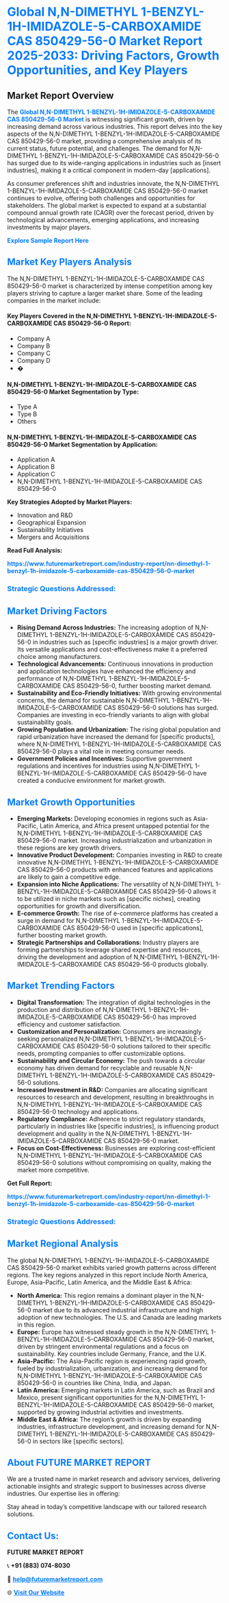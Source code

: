 <h1 style="color: #007BFF;">Global N,N-DIMETHYL 1-BENZYL-1H-IMIDAZOLE-5-CARBOXAMIDE CAS 850429-56-0 Market Report 2025-2033: Driving Factors, Growth Opportunities, and Key Players</h1>

<section id="overview">
<h2>Market Report Overview</h2>
<p>The <a href="https://www.futuremarketreport.com/industry-report/nn-dimethyl-1-benzyl-1h-imidazole-5-carboxamide-cas-850429-56-0-market" style="color: #007BFF; text-decoration: none;"><strong>Global N,N-DIMETHYL 1-BENZYL-1H-IMIDAZOLE-5-CARBOXAMIDE CAS 850429-56-0 Market</strong></a> is witnessing significant growth, driven by increasing demand across various industries. This report delves into the key aspects of the N,N-DIMETHYL 1-BENZYL-1H-IMIDAZOLE-5-CARBOXAMIDE CAS 850429-56-0 market, providing a comprehensive analysis of its current status, future potential, and challenges. The demand for N,N-DIMETHYL 1-BENZYL-1H-IMIDAZOLE-5-CARBOXAMIDE CAS 850429-56-0 has surged due to its wide-ranging applications in industries such as [insert industries], making it a critical component in modern-day [applications].</p>
<p>As consumer preferences shift and industries innovate, the N,N-DIMETHYL 1-BENZYL-1H-IMIDAZOLE-5-CARBOXAMIDE CAS 850429-56-0 market continues to evolve, offering both challenges and opportunities for stakeholders. The global market is expected to expand at a substantial compound annual growth rate (CAGR) over the forecast period, driven by technological advancements, emerging applications, and increasing investments by major players.</p>
</section>

<section id="overview">
<p><a href="https://www.futuremarketreport.com/request-sample/reportId=110996" style="color: #007BFF; text-decoration: none;"><strong>Explore Sample Report Here</strong></a></p>
</section>

<section id="key-players">
<h2 style="color: #007BFF;">Market Key Players Analysis</h2>
<p>The N,N-DIMETHYL 1-BENZYL-1H-IMIDAZOLE-5-CARBOXAMIDE CAS 850429-56-0 market is characterized by intense competition among key players striving to capture a larger market share. Some of the leading companies in the market include:</p>
<h4>Key Players Covered in the N,N-DIMETHYL 1-BENZYL-1H-IMIDAZOLE-5-CARBOXAMIDE CAS 850429-56-0 Report:</h4>
<ul><li>Company A</li><li>Company B</li><li>Company C</li><li>Company D</li><li>�</li></ul>
<h4>N,N-DIMETHYL 1-BENZYL-1H-IMIDAZOLE-5-CARBOXAMIDE CAS 850429-56-0 Market Segmentation by Type:</h4>
<ul><li>Type A</li><li>Type B</li><li>Others</li></ul>

<h4>N,N-DIMETHYL 1-BENZYL-1H-IMIDAZOLE-5-CARBOXAMIDE CAS 850429-56-0 Market Segmentation by Application:</h4>
<ul><li>Application A</li><li>Application B</li><li>Application C</li><li>N,N-DIMETHYL 1-BENZYL-1H-IMIDAZOLE-5-CARBOXAMIDE CAS 850429-56-0</li></ul>
<p><strong>Key Strategies Adopted by Market Players:</strong></p>
<ul>
<li>Innovation and R&D</li>
<li>Geographical Expansion</li>
<li>Sustainability Initiatives</li>
<li>Mergers and Acquisitions</li>
</ul>
</section>

<section>
<p><strong>Read Full Analysis: </strong></p><a href="https://www.futuremarketreport.com/industry-report/nn-dimethyl-1-benzyl-1h-imidazole-5-carboxamide-cas-850429-56-0-market" style="color: #007BFF; text-decoration: none;"><strong>https://www.futuremarketreport.com/industry-report/nn-dimethyl-1-benzyl-1h-imidazole-5-carboxamide-cas-850429-56-0-market</strong></a>
<h3 style="color: #007BFF;">Strategic Questions Addressed:</h3>
</section>

<section id="driving-factors">
<h2 style="color: #007BFF;">Market Driving Factors</h2>
<ul>
<li><strong>Rising Demand Across Industries:</strong> The increasing adoption of N,N-DIMETHYL 1-BENZYL-1H-IMIDAZOLE-5-CARBOXAMIDE CAS 850429-56-0 in industries such as [specific industries] is a major growth driver. Its versatile applications and cost-effectiveness make it a preferred choice among manufacturers.</li>
<li><strong>Technological Advancements:</strong> Continuous innovations in production and application technologies have enhanced the efficiency and performance of N,N-DIMETHYL 1-BENZYL-1H-IMIDAZOLE-5-CARBOXAMIDE CAS 850429-56-0, further boosting market demand.</li>
<li><strong>Sustainability and Eco-Friendly Initiatives:</strong> With growing environmental concerns, the demand for sustainable N,N-DIMETHYL 1-BENZYL-1H-IMIDAZOLE-5-CARBOXAMIDE CAS 850429-56-0 solutions has surged. Companies are investing in eco-friendly variants to align with global sustainability goals.</li>
<li><strong>Growing Population and Urbanization:</strong> The rising global population and rapid urbanization have increased the demand for [specific products], where N,N-DIMETHYL 1-BENZYL-1H-IMIDAZOLE-5-CARBOXAMIDE CAS 850429-56-0 plays a vital role in meeting consumer needs.</li>
<li><strong>Government Policies and Incentives:</strong> Supportive government regulations and incentives for industries using N,N-DIMETHYL 1-BENZYL-1H-IMIDAZOLE-5-CARBOXAMIDE CAS 850429-56-0 have created a conducive environment for market growth.</li>
</ul>
</section>

<section id="growth-opportunities">
<h2 style="color: #007BFF;">Market Growth Opportunities</h2>
<ul>
<li><strong>Emerging Markets:</strong> Developing economies in regions such as Asia-Pacific, Latin America, and Africa present untapped potential for the N,N-DIMETHYL 1-BENZYL-1H-IMIDAZOLE-5-CARBOXAMIDE CAS 850429-56-0 market. Increasing industrialization and urbanization in these regions are key growth drivers.</li>
<li><strong>Innovative Product Development:</strong> Companies investing in R&D to create innovative N,N-DIMETHYL 1-BENZYL-1H-IMIDAZOLE-5-CARBOXAMIDE CAS 850429-56-0 products with enhanced features and applications are likely to gain a competitive edge.</li>
<li><strong>Expansion into Niche Applications:</strong> The versatility of N,N-DIMETHYL 1-BENZYL-1H-IMIDAZOLE-5-CARBOXAMIDE CAS 850429-56-0 allows it to be utilized in niche markets such as [specific niches], creating opportunities for growth and diversification.</li>
<li><strong>E-commerce Growth:</strong> The rise of e-commerce platforms has created a surge in demand for N,N-DIMETHYL 1-BENZYL-1H-IMIDAZOLE-5-CARBOXAMIDE CAS 850429-56-0 used in [specific applications], further boosting market growth.</li>
<li><strong>Strategic Partnerships and Collaborations:</strong> Industry players are forming partnerships to leverage shared expertise and resources, driving the development and adoption of N,N-DIMETHYL 1-BENZYL-1H-IMIDAZOLE-5-CARBOXAMIDE CAS 850429-56-0 products globally.</li>
</ul>
</section>

<section id="trending-factors">
<h2 style="color: #007BFF;">Market Trending Factors</h2>
<ul>
<li><strong>Digital Transformation:</strong> The integration of digital technologies in the production and distribution of N,N-DIMETHYL 1-BENZYL-1H-IMIDAZOLE-5-CARBOXAMIDE CAS 850429-56-0 has improved efficiency and customer satisfaction.</li>
<li><strong>Customization and Personalization:</strong> Consumers are increasingly seeking personalized N,N-DIMETHYL 1-BENZYL-1H-IMIDAZOLE-5-CARBOXAMIDE CAS 850429-56-0 solutions tailored to their specific needs, prompting companies to offer customizable options.</li>
<li><strong>Sustainability and Circular Economy:</strong> The push towards a circular economy has driven demand for recyclable and reusable N,N-DIMETHYL 1-BENZYL-1H-IMIDAZOLE-5-CARBOXAMIDE CAS 850429-56-0 solutions.</li>
<li><strong>Increased Investment in R&D:</strong> Companies are allocating significant resources to research and development, resulting in breakthroughs in N,N-DIMETHYL 1-BENZYL-1H-IMIDAZOLE-5-CARBOXAMIDE CAS 850429-56-0 technology and applications.</li>
<li><strong>Regulatory Compliance:</strong> Adherence to strict regulatory standards, particularly in industries like [specific industries], is influencing product development and quality in the N,N-DIMETHYL 1-BENZYL-1H-IMIDAZOLE-5-CARBOXAMIDE CAS 850429-56-0 market.</li>
<li><strong>Focus on Cost-Effectiveness:</strong> Businesses are exploring cost-efficient N,N-DIMETHYL 1-BENZYL-1H-IMIDAZOLE-5-CARBOXAMIDE CAS 850429-56-0 solutions without compromising on quality, making the market more competitive.</li>
</ul>
</section>

<section>
<p><strong>Get Full Report: </strong></p><a href="https://www.futuremarketreport.com/industry-report/nn-dimethyl-1-benzyl-1h-imidazole-5-carboxamide-cas-850429-56-0-market" style="color: #007BFF; text-decoration: none;"><strong>https://www.futuremarketreport.com/industry-report/nn-dimethyl-1-benzyl-1h-imidazole-5-carboxamide-cas-850429-56-0-market</strong></a>
<h3 style="color: #007BFF;">Strategic Questions Addressed:</h3>
</section>


<section id="regional-analysis">
<h2 style="color: #007BFF;">Market Regional Analysis</h2>
<p>The global N,N-DIMETHYL 1-BENZYL-1H-IMIDAZOLE-5-CARBOXAMIDE CAS 850429-56-0 market exhibits varied growth patterns across different regions. The key regions analyzed in this report include North America, Europe, Asia-Pacific, Latin America, and the Middle East & Africa:</p>
<ul>
<li><strong>North America:</strong> This region remains a dominant player in the N,N-DIMETHYL 1-BENZYL-1H-IMIDAZOLE-5-CARBOXAMIDE CAS 850429-56-0 market due to its advanced industrial infrastructure and high adoption of new technologies. The U.S. and Canada are leading markets in this region.</li>
<li><strong>Europe:</strong> Europe has witnessed steady growth in the N,N-DIMETHYL 1-BENZYL-1H-IMIDAZOLE-5-CARBOXAMIDE CAS 850429-56-0 market, driven by stringent environmental regulations and a focus on sustainability. Key countries include Germany, France, and the U.K.</li>
<li><strong>Asia-Pacific:</strong> The Asia-Pacific region is experiencing rapid growth, fueled by industrialization, urbanization, and increasing demand for N,N-DIMETHYL 1-BENZYL-1H-IMIDAZOLE-5-CARBOXAMIDE CAS 850429-56-0 in countries like China, India, and Japan.</li>
<li><strong>Latin America:</strong> Emerging markets in Latin America, such as Brazil and Mexico, present significant opportunities for the N,N-DIMETHYL 1-BENZYL-1H-IMIDAZOLE-5-CARBOXAMIDE CAS 850429-56-0 market, supported by growing industrial activities and investments.</li>
<li><strong>Middle East & Africa:</strong> The region’s growth is driven by expanding industries, infrastructure development, and increasing demand for N,N-DIMETHYL 1-BENZYL-1H-IMIDAZOLE-5-CARBOXAMIDE CAS 850429-56-0 in sectors like [specific sectors].</li>
</ul>
</section>

<footer>
<h2 style="color: #007BFF;">About FUTURE MARKET REPORT</h2>
<p>We are a trusted name in market research and advisory services, delivering actionable insights and strategic support to businesses across diverse industries. Our expertise lies in offering:</p>

<p>Stay ahead in today’s competitive landscape with our tailored research solutions.</p>

<h2 style="color: #007BFF;">Contact Us:</h2>
<p><strong>FUTURE MARKET REPORT</strong></p>
<p>📞 <strong>+91 (883) 074-8030</strong></p>
<p>📧 <strong><a href="mailto:help@futuremarketreport.com" style="color: #007BFF;">help@futuremarketreport.com</a></strong></p>
<p>🌐 <strong><a href="https://www.futuremarketreport.com/" style="color: #007BFF;">Visit Our Website</a></strong></p>
</footer>